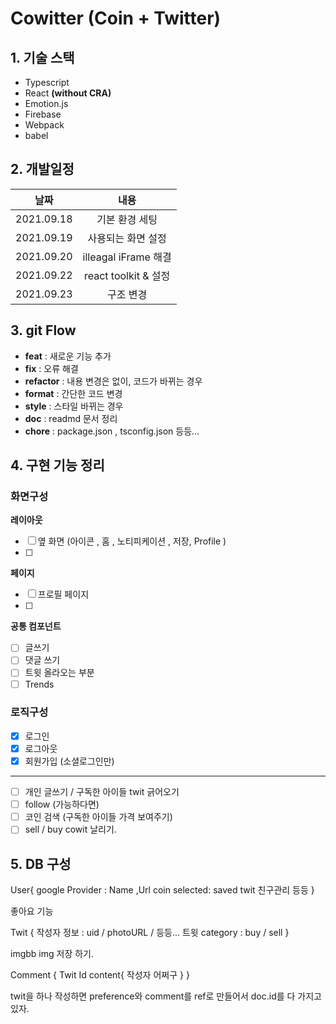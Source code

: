 # Cowitter (Coin + Twitter)

## 1. 기술 스택

- Typescript
- React **(without CRA)**
- Emotion.js
- Firebase
- Webpack
- babel

## 2. 개발일정

|    날짜    |         내용         |
| :--------: | :------------------: |
| 2021.09.18 |    기본 환경 세팅    |
| 2021.09.19 |  사용되는 화면 설정  |
| 2021.09.20 | illeagal iFrame 해결 |
| 2021.09.22 | react toolkit & 설정 |
| 2021.09.23 |      구조 변경       |

## 3. git Flow

- **feat** : 새로운 기능 추가
- **fix** : 오류 해결
- **refactor** : 내용 변경은 없이, 코드가 바뀌는 경우
- **format** : 간단한 코드 변경
- **style** : 스타일 바뀌는 경우
- **doc** : readmd 문서 정리
- **chore** : package.json , tsconfig.json 등등...

## 4. 구현 기능 정리

### 화면구성

**레이아웃**

- [ ] 옆 화면 (아이콘 , 홈 , 노티피케이션 , 저장, Profile )
- [ ]

**페이지**

- [ ] 프로필 페이지
- [ ]

**공통 컴포넌트**

- [ ] 글쓰기
- [ ] 댓글 쓰기
- [ ] 트윗 올라오는 부분
- [ ] Trends

### 로직구성

- [x] 로그인
- [x] 로그아웃
- [x] 회원가입 (소셜로그인만)

---

- [ ] 개인 글쓰기 / 구독한 아이들 twit 긁어오기
- [ ] follow (가능하다면)
- [ ] 코인 검색 (구독한 아이들 가격 보여주기)
- [ ] sell / buy cowit 날리기.

## 5. DB 구성

User{
google Provider : Name ,Url
coin selected:
saved twit
친구관리 등등
}

좋아요 기능

Twit {
작성자 정보 : uid / photoURL / 등등...
트윗 category : buy / sell
}

imgbb img 저장 하기.

Comment {
Twit Id
content{
작성자 어쩌구
}
}

twit을 하나 작성하면
preference와
comment를 ref로 만들어서 doc.id를 다 가지고 있자.
